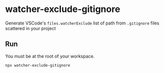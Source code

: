 # watcher-exclude-gitignore

Generate VSCode's `files.watcherExclude` list of path from `.gitignore` files scattered in your project

## Run

You must be at the root of your workspace.

```sh
npx watcher-exclude-gitignore
```
